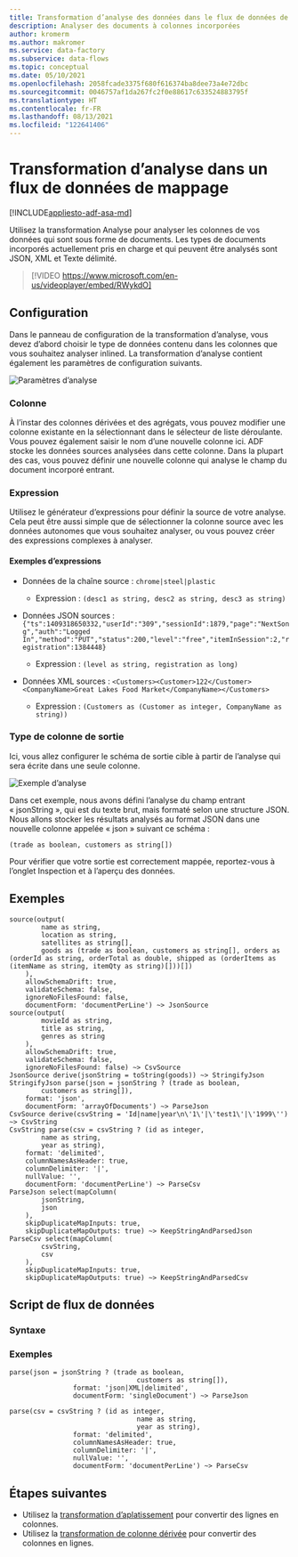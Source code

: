 ```yaml
---
title: Transformation d’analyse des données dans le flux de données de mappage
description: Analyser des documents à colonnes incorporées
author: kromerm
ms.author: makromer
ms.service: data-factory
ms.subservice: data-flows
ms.topic: conceptual
ms.date: 05/10/2021
ms.openlocfilehash: 2058fcade3375f680f616374ba8dee73a4e72dbc
ms.sourcegitcommit: 0046757af1da267fc2f0e88617c633524883795f
ms.translationtype: HT
ms.contentlocale: fr-FR
ms.lasthandoff: 08/13/2021
ms.locfileid: "122641406"
---
```

# <a name="parse-transformation-in-mapping-data-flow"></a>Transformation d’analyse dans un flux de données de mappage

[!INCLUDE[appliesto-adf-asa-md](includes/appliesto-adf-asa-md.md)]

Utilisez la transformation Analyse pour analyser les colonnes de vos données qui sont sous forme de documents. Les types de documents incorporés actuellement pris en charge et qui peuvent être analysés sont JSON, XML et Texte délimité.

> [!VIDEO https://www.microsoft.com/en-us/videoplayer/embed/RWykdO]

## <a name="configuration"></a>Configuration

Dans le panneau de configuration de la transformation d’analyse, vous devez d’abord choisir le type de données contenu dans les colonnes que vous souhaitez analyser inlined. La transformation d’analyse contient également les paramètres de configuration suivants.

![Paramètres d’analyse](media/data-flow/data-flow-parse-1.png "Analyser")

### <a name="column"></a>Colonne

À l’instar des colonnes dérivées et des agrégats, vous pouvez modifier une colonne existante en la sélectionnant dans le sélecteur de liste déroulante. Vous pouvez également saisir le nom d’une nouvelle colonne ici. ADF stocke les données sources analysées dans cette colonne. Dans la plupart des cas, vous pouvez définir une nouvelle colonne qui analyse le champ du document incorporé entrant.

### <a name="expression"></a>Expression

Utilisez le générateur d’expressions pour définir la source de votre analyse. Cela peut être aussi simple que de sélectionner la colonne source avec les données autonomes que vous souhaitez analyser, ou vous pouvez créer des expressions complexes à analyser.

#### <a name="example-expressions"></a>Exemples d’expressions

* Données de la chaîne source : ```chrome|steel|plastic```
  * Expression : ```(desc1 as string, desc2 as string, desc3 as string)```

* Données JSON sources : ```{"ts":1409318650332,"userId":"309","sessionId":1879,"page":"NextSong","auth":"Logged In","method":"PUT","status":200,"level":"free","itemInSession":2,"registration":1384448}```
  * Expression : ```(level as string, registration as long)```

* Données XML sources : ```<Customers><Customer>122</Customer><CompanyName>Great Lakes Food Market</CompanyName></Customers>```
  * Expression : ```(Customers as (Customer as integer, CompanyName as string))```

### <a name="output-column-type"></a>Type de colonne de sortie

Ici, vous allez configurer le schéma de sortie cible à partir de l’analyse qui sera écrite dans une seule colonne.

![Exemple d’analyse](media/data-flow/data-flow-parse-2.png "Exemple d’analyse")

Dans cet exemple, nous avons défini l’analyse du champ entrant « jsonString », qui est du texte brut, mais formaté selon une structure JSON. Nous allons stocker les résultats analysés au format JSON dans une nouvelle colonne appelée « json » suivant ce schéma :

```(trade as boolean, customers as string[])```

Pour vérifier que votre sortie est correctement mappée, reportez-vous à l’onglet Inspection et à l’aperçu des données.

## <a name="examples"></a>Exemples

```
source(output(
        name as string,
        location as string,
        satellites as string[],
        goods as (trade as boolean, customers as string[], orders as (orderId as string, orderTotal as double, shipped as (orderItems as (itemName as string, itemQty as string)[]))[])
    ),
    allowSchemaDrift: true,
    validateSchema: false,
    ignoreNoFilesFound: false,
    documentForm: 'documentPerLine') ~> JsonSource
source(output(
        movieId as string,
        title as string,
        genres as string
    ),
    allowSchemaDrift: true,
    validateSchema: false,
    ignoreNoFilesFound: false) ~> CsvSource
JsonSource derive(jsonString = toString(goods)) ~> StringifyJson
StringifyJson parse(json = jsonString ? (trade as boolean,
        customers as string[]),
    format: 'json',
    documentForm: 'arrayOfDocuments') ~> ParseJson
CsvSource derive(csvString = 'Id|name|year\n\'1\'|\'test1\'|\'1999\'') ~> CsvString
CsvString parse(csv = csvString ? (id as integer,
        name as string,
        year as string),
    format: 'delimited',
    columnNamesAsHeader: true,
    columnDelimiter: '|',
    nullValue: '',
    documentForm: 'documentPerLine') ~> ParseCsv
ParseJson select(mapColumn(
        jsonString,
        json
    ),
    skipDuplicateMapInputs: true,
    skipDuplicateMapOutputs: true) ~> KeepStringAndParsedJson
ParseCsv select(mapColumn(
        csvString,
        csv
    ),
    skipDuplicateMapInputs: true,
    skipDuplicateMapOutputs: true) ~> KeepStringAndParsedCsv
```

## <a name="data-flow-script"></a>Script de flux de données

### <a name="syntax"></a>Syntaxe

### <a name="examples"></a>Exemples

```
parse(json = jsonString ? (trade as boolean,
                                customers as string[]),
                format: 'json|XML|delimited',
                documentForm: 'singleDocument') ~> ParseJson

parse(csv = csvString ? (id as integer,
                                name as string,
                                year as string),
                format: 'delimited',
                columnNamesAsHeader: true,
                columnDelimiter: '|',
                nullValue: '',
                documentForm: 'documentPerLine') ~> ParseCsv
```    

## <a name="next-steps"></a>Étapes suivantes

* Utilisez la [transformation d’aplatissement](data-flow-flatten.md) pour convertir des lignes en colonnes.
* Utilisez la [transformation de colonne dérivée](data-flow-derived-column.md) pour convertir des colonnes en lignes.
